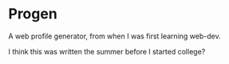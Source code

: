 Progen
======

A web profile generator, from when I was first learning web-dev.

I think this was written the summer before I started college?